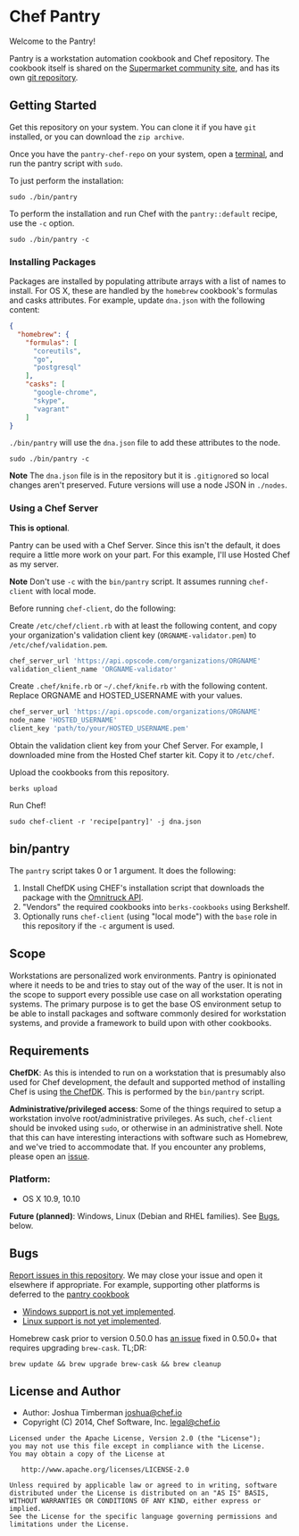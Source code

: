 # Chef Pantry

Welcome to the Pantry!

Pantry is a workstation automation cookbook and Chef repository. The cookbook itself is shared on the [Supermarket community site](https://supermarket.chef.io/cookbooks/pantry), and has its own [git repository](https://github.com/opscode-cookbooks/pantry).

## Getting Started

Get this repository on your system. You can clone it if you have `git` installed, or you can download the `zip archive`.

Once you have the `pantry-chef-repo` on your system, open a [terminal](http://iterm2.com/), and run the pantry script with `sudo`.

To just perform the installation:

```
sudo ./bin/pantry
```

To perform the installation and run Chef with the `pantry::default` recipe, use the `-c` option.

```
sudo ./bin/pantry -c
```

### Installing Packages

Packages are installed by populating attribute arrays with a list of names to install. For OS X, these are handled by the `homebrew` cookbook's formulas and casks attributes. For example, update `dna.json` with the following content:

```json
{
  "homebrew": {
    "formulas": [
      "coreutils",
      "go",
      "postgresql"
    ],
    "casks": [
      "google-chrome",
      "skype",
      "vagrant"
    ]
}
```

`./bin/pantry` will use the `dna.json` file to add these attributes to the node.

```
sudo ./bin/pantry -c
```

**Note** The `dna.json` file is in the repository but it is `.gitignore`d so local changes aren't preserved. Future versions will use a node JSON in `./nodes`.

### Using a Chef Server

**This is optional**.

Pantry can be used with a Chef Server. Since this isn't the default, it does require a little more work on your part. For this example, I'll use Hosted Chef as my server.

**Note** Don't use `-c` with the `bin/pantry` script. It assumes running `chef-client` with local mode.

Before running `chef-client`, do the following:

Create `/etc/chef/client.rb` with at least the following content, and copy your organization's validation client key (`ORGNAME-validator.pem`) to `/etc/chef/validation.pem`.

```ruby
chef_server_url 'https://api.opscode.com/organizations/ORGNAME'
validation_client_name 'ORGNAME-validator'
```

Create `.chef/knife.rb` or `~/.chef/knife.rb` with the following content. Replace ORGNAME and HOSTED_USERNAME with your values.

```ruby
chef_server_url 'https://api.opscode.com/organizations/ORGNAME'
node_name 'HOSTED_USERNAME'
client_key 'path/to/your/HOSTED_USERNAME.pem'
```

Obtain the validation client key from your Chef Server. For example, I downloaded mine from the Hosted Chef starter kit. Copy it to `/etc/chef`.

Upload the cookbooks from this repository.

```
berks upload
```

Run Chef!

```
sudo chef-client -r 'recipe[pantry]' -j dna.json
```

## bin/pantry

The `pantry` script takes 0 or 1 argument. It does the following:

1. Install ChefDK using CHEF's installation script that downloads the package with the [Omnitruck API](https://docs.chef.io/api_omnitruck.html).
1. "Vendors" the required cookbooks into `berks-cookbooks` using Berkshelf.
1. Optionally runs `chef-client` (using "local mode") with the `base` role in this repository if the `-c` argument is used.

## Scope

Workstations are personalized work environments. Pantry is opinionated where it needs to be and tries to stay out of the way of the user. It is not in the scope to support every possible use case on all workstation operating systems. The primary purpose is to get the base OS environment setup to be able to install packages and software commonly desired for workstation systems, and provide a framework to build upon with other cookbooks.

## Requirements

**ChefDK**: As this is intended to run on a workstation that is presumably also used for Chef development, the default and supported method of installing Chef is using [the ChefDK](https://downloads.chef.io/chef-dk/). This is performed by the `bin/pantry` script.

**Administrative/privileged access**: Some of the things required to setup a workstation involve root/administrative privileges. As such, `chef-client` should be invoked using `sudo`, or otherwise in an administrative shell. Note that this can have interesting interactions with software such as Homebrew, and we've tried to accommodate that. If you encounter any problems, please open an [issue](https://github.com/opscode/pantry-chef-repo/issues).

### Platform:

* OS X 10.9, 10.10

**Future (planned)**: Windows, Linux (Debian and RHEL families). See [Bugs](#bugs), below.

## Bugs

[Report issues in this repository](https://github.com/opscode/pantry-chef-repo/issues). We may close your issue and open it elsewhere if appropriate. For example, supporting other platforms is deferred to the [pantry cookbook](https://github.com/opscode-cookbooks/pantry)

* [Windows support is not yet implemented](https://github.com/opscode-cookbooks/pantry/issues/1).
* [Linux support is not yet implemented](https://github.com/opscode-cookbooks/pantry/issues/2).

Homebrew cask prior to version 0.50.0 has [an issue](https://github.com/caskroom/homebrew-cask/issues/7946) fixed in 0.50.0+ that requires upgrading `brew-cask`. TL;DR:

```
brew update && brew upgrade brew-cask && brew cleanup
```

## License and Author

- Author: Joshua Timberman <joshua@chef.io>
- Copyright (C) 2014, Chef Software, Inc. <legal@chef.io>

```text
Licensed under the Apache License, Version 2.0 (the "License");
you may not use this file except in compliance with the License.
You may obtain a copy of the License at

   http://www.apache.org/licenses/LICENSE-2.0

Unless required by applicable law or agreed to in writing, software
distributed under the License is distributed on an "AS IS" BASIS,
WITHOUT WARRANTIES OR CONDITIONS OF ANY KIND, either express or implied.
See the License for the specific language governing permissions and
limitations under the License.
```
